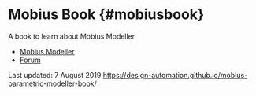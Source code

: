 # Mobius Book {#mobiusbook}

A book to learn about Mobius Modeller

*   [Mobius Modeller](https://mobius.design-automation.net/gallery)
*   [Forum](https://mobius-forum.design-automation.net/)

Last updated: 7 August 2019
https://design-automation.github.io/mobius-parametric-modeller-book/
